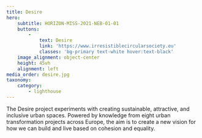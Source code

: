 ```yaml
---
title: Desire
hero:
    subtitle: HORIZON-MISS-2021-NEB-01-01
    buttons:
        -
            text: Desire
            link: 'https://www.irresistiblecircularsociety.eu'
            classes: 'bg-primary text-white hover:text-black'
    image_alignment: object-center
    height: 45vh
    alignment: left
media_order: desire.jpg
taxonomy:
    category:
        - lighthouse
---
```


The Desire project experiments with creating sustainable, attractive, and inclusive urban spaces. Powered by knowledge from eight urban transformation projects across Europe, the aim is to create a new vision for how we can build and live based on cohesion and equality.